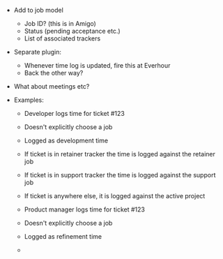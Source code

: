 - Add to job model
    - Job ID? (this is in Amigo)
    - Status (pending acceptance etc.)
    - List of associated trackers

- Separate plugin:
    - Whenever time log is updated, fire this at Everhour
    - Back the other way?

- What about meetings etc?

- Examples:
    - Developer logs time for ticket #123
    - Doesn't explicitly choose a job
    - Logged as development time
    - If ticket is in retainer tracker the time is logged against the retainer job
    - If ticket is in support tracker the time is logged against the support job
    - If ticket is anywhere else, it is logged against the active project

    - Product manager logs time for ticket #123
    - Doesn't explicitly choose a job
    - Logged as refinement time
    -

